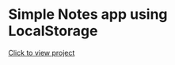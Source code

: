 # Simple Notes app using LocalStorage

[Click to view project](https://f4r105.github.io/Js-NotesApp-with-localStorage/)
